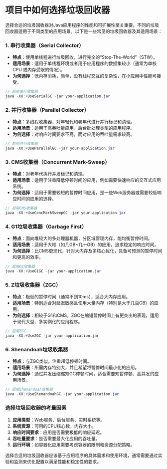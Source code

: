 # 项目中如何选择垃圾回收器

选择合适的垃圾回收器对Java应用程序的性能和可扩展性至关重要。不同的垃圾回收器适用于不同类型的应用场景。以下是一些常见的垃圾回收器及其适用场景：

### 1. 串行收集器（Serial Collector）

+ **特点**：使用单线程进行垃圾回收，进行完全的“Stop-The-World”（STW）。
+ **适用场景**：适用于单线程环境或者用于应用程序的数据集较小（通常为单核 CPU 或内存受限的情况）。
+ **为何选择**：低内存消耗，简单，没有线程交互的复杂性，在小应用中性能可接受。

```java
// 启用串行收集器  
java -XX:+UseSerialGC -jar your-application.jar
```

### 2. 并行收集器（Parallel Collector）

+ **特点**：多线程收集器，对年轻代和老年代进行并行标记和清理。
+ **适用场景**：适用于高吞吐量应用，后台批处理类型的应用程序。
+ **为何选择**：对响应时间要求不高，而对应用的吞吐量需求较高。

```java
// 启用并行收集器  
java -XX:+UseParallelGC -jar your-application.jar
```

### 3. CMS收集器（Concurrent Mark-Sweep）

+ **特点**：对老年代执行并发标记和清理。
+ **适用场景**：适用于注重降低停顿时间的应用，例如需要快速响应的交互式应用系统。
+ **为何选择**：适用于需要较短的暂停时间应用，是一些Web服务器或需要较低响应时间的应用的选择。

```java
// 启用CMS收集器  
java -XX:+UseConcMarkSweepGC -jar your-application.jar
```

### 4. G1垃圾收集器（Garbage First）

+ **特点**：面向堆较大的多处理器机器，分区域管理内存，能均衡暂停时间。
+ **适用场景**：适用于大堆（如几GB~几十GB）的应用，追求稳定的响应时间。
+ **为何选择**：比CMS更现代，针对大内存及多核心优化，具备可预测的暂停时间和更高的效率。

```java
// 启用G1收集器  
java -XX:+UseG1GC -jar your-application.jar
```

### 5. Z垃圾收集器（ZGC）

+ **特点**：极低的暂停时间（通常不到10ms），适合大内存应用。
+ **适用场景**：特别适合对延迟敏感且使用大量内存（特别是大于几百GB）的应用。
+ **为何选择**：相较于G1和CMS，ZGC在缩短暂停时间上有更突出的表现，适用于现代大型、多实例化的应用程序。

```java
// 启用ZGC  
java -XX:+UseZGC -jar your-application.jar
```

### 6. Shenandoah垃圾收集器

+ **特点**：与ZGC类似，注重超低停顿时间。
+ **适用场景**：所需内存特别大，并且希望将暂停时间最小化的应用。
+ **为何选择**：通过并发压缩缩短GC停顿时间，适合需要短暂停顿、高并发的应用场景。

```java
// 启用Shenandoah收集器  
java -XX:+UseShenandoahGC -jar your-application.jar
```

### 选择垃圾回收器的考量因素

1. **应用类型**：Web服务、后台服务、实时系统等。
2. **系统资源**：可用的CPU核心数，内存大小。
3. **响应时间要求**：应用是否需要极低的响应延迟。
4. **吞吐量要求**：是否需要最大化应用的吞吐量。
5. **运行环境**：如容器化应用需要考虑容器的限制和资源分配策略。

选择合适的垃圾回收器应该基于应用程序的具体需求和使用环境，通常需要通过实验和监测来优化配置以满足性能和稳定性的要求。
